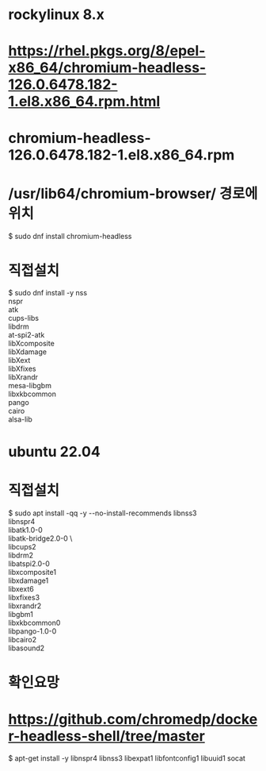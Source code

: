
# rockylinux 8.x
# https://rhel.pkgs.org/8/epel-x86_64/chromium-headless-126.0.6478.182-1.el8.x86_64.rpm.html
# chromium-headless-126.0.6478.182-1.el8.x86_64.rpm
# /usr/lib64/chromium-browser/ 경로에 위치
$ sudo dnf install chromium-headless

# 직접설치
$ sudo dnf install -y nss \
    nspr \
    atk \
    cups-libs \
    libdrm \
    at-spi2-atk \
    libXcomposite \
    libXdamage \
    libXext \
    libXfixes \
    libXrandr \
    mesa-libgbm \
    libxkbcommon \
    pango \
    cairo \
    alsa-lib



# ubuntu 22.04
# 직접설치
$ sudo apt install -qq -y --no-install-recommends libnss3 \
    libnspr4 \
    libatk1.0-0 \
    libatk-bridge2.0-0 \  
    libcups2 \
    libdrm2 \
    libatspi2.0-0 \
    libxcomposite1 \
    libxdamage1 \
    libxext6 \
    libxfixes3 \
    libxrandr2 \
    libgbm1 \
    libxkbcommon0 \
    libpango-1.0-0 \
    libcairo2 \
    libasound2

# 확인요망
# https://github.com/chromedp/docker-headless-shell/tree/master
$ apt-get install -y libnspr4 libnss3 libexpat1 libfontconfig1 libuuid1 socat
